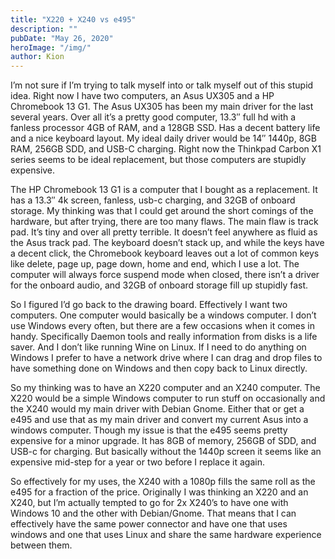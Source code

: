 ```yaml
---
title: "X220 + X240 vs e495"
description: ""
pubDate: "May 26, 2020"
heroImage: "/img/"
author: Kion
---
```


I’m not sure if I’m trying to talk myself into or talk myself out of this stupid idea. Right now I have two computers, an Asus UX305 and a HP Chromebook 13 G1. The Asus UX305 has been my main driver for the last several years. Over all it’s a pretty good computer, 13.3″ full hd with a fanless processor 4GB of RAM, and a 128GB SSD. Has a decent battery life and a nice keyboard layout. My ideal daily driver would be 14″ 1440p, 8GB RAM, 256GB SDD, and USB-C charging. Right now the Thinkpad Carbon X1 series seems to be ideal replacement, but those computers are stupidly expensive.

The HP Chromebook 13 G1 is a computer that I bought as a replacement. It has a 13.3″ 4k screen, fanless, usb-c charging, and 32GB of onboard storage. My thinking was that I could get around the short comings of the hardware, but after trying, there are too many flaws. The main flaw is track pad. It’s tiny and over all pretty terrible. It doesn’t feel anywhere as fluid as the Asus track pad. The keyboard doesn’t stack up, and while the keys have a decent click, the Chromebook keyboard leaves out a lot of common keys like delete, page up, page down, home and end, which I use a lot. The computer will always force suspend mode when closed, there isn’t a driver for the onboard audio, and 32GB of onboard storage fill up stupidly fast.

So I figured I’d go back to the drawing board. Effectively I want two computers. One computer would basically be a windows computer. I don’t use Windows every often, but there are a few occasions when it comes in handy. Specifically Daemon tools and really information from disks is a life saver. And I don’t like running Wine on Linux. If I need to do anything on Windows I prefer to have a network drive where I can drag and drop files to have something done on Windows and then copy back to Linux directly.

So my thinking was to have an X220 computer and an X240 computer. The X220 would be a simple Windows computer to run stuff on occasionally and the X240 would my main driver with Debian Gnome. Either that or get a e495 and use that as my main driver and convert my current Asus into a windows computer. Though my issue is that the e495 seems pretty expensive for a minor upgrade. It has 8GB of memory, 256GB of SDD, and USB-c for charging. But basically without the 1440p screen it seems like an expensive mid-step for a year or two before I replace it again.

So effectively for my uses, the X240 with a 1080p fills the same roll as the e495 for a fraction of the price. Originally I was thinking an X220 and an X240, but I’m actually tempted to go for 2x X240’s to have one with Windows 10 and the other with Debian/Gnome. That means that I can effectively have the same power connector and have one that uses windows and one that uses Linux and share the same hardware experience between them.